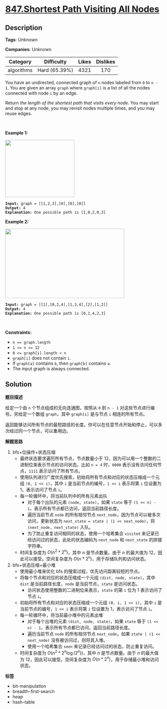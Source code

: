 # [847.Shortest Path Visiting All Nodes](https://leetcode.com/problems/shortest-path-visiting-all-nodes/description/)

## Description

**Tags**: Unknown

**Companies**: Unknown

|  Category  |  Difficulty   | Likes | Dislikes |
| :--------: | :-----------: | :---: | :------: |
| algorithms | Hard (65.39%) | 4321  |   170    |

<p>You have an undirected, connected graph of <code>n</code> nodes labeled from <code>0</code> to <code>n - 1</code>. You are given an array <code>graph</code> where <code>graph[i]</code> is a list of all the nodes connected with node <code>i</code> by an edge.</p>
<p>Return <em>the length of the shortest path that visits every node</em>. You may start and stop at any node, you may revisit nodes multiple times, and you may reuse edges.</p>
<p>&nbsp;</p>
<p><strong class="example">Example 1:</strong></p>
<img alt="" src="https://assets.leetcode.com/uploads/2021/05/12/shortest1-graph.jpg" style="width: 222px; height: 183px;" />
<pre><code><strong>Input:</strong> graph = [[1,2,3],[0],[0],[0]]
<strong>Output:</strong> 4
<strong>Explanation:</strong> One possible path is [1,0,2,0,3]</code></pre>
<p><strong class="example">Example 2:</strong></p>
<img alt="" src="https://assets.leetcode.com/uploads/2021/05/12/shortest2-graph.jpg" style="width: 382px; height: 222px;" />
<pre><code><strong>Input:</strong> graph = [[1],[0,2,4],[1,3,4],[2],[1,2]]
<strong>Output:</strong> 4
<strong>Explanation:</strong> One possible path is [0,1,4,2,3]</code></pre>
<p>&nbsp;</p>
<p><strong>Constraints:</strong></p>
<ul>
  <li><code>n == graph.length</code></li>
  <li><code>1 &lt;= n &lt;= 12</code></li>
  <li><code>0 &lt;= graph[i].length &lt;&nbsp;n</code></li>
  <li><code>graph[i]</code> does not contain <code>i</code>.</li>
  <li>If <code>graph[a]</code> contains <code>b</code>, then <code>graph[b]</code> contains <code>a</code>.</li>
  <li>The input graph is always connected.</li>
</ul>

## Solution

**题目描述**

给定一个由 `n` 个节点组成的无向连通图，按照从 `0` 到 `n - 1` 对这些节点进行编号。另给定一个数组 `graph`，其中 `graph[i]` 是与节点 `i` 相连的所有节点。

返回能够访问所有节点的最短路径的长度。你可以在任意节点开始和停止，可以多次经过同一个节点，可以重用边。

**解题思路**

1. bfs+位操作+状态压缩
   - 最终状态要求遍历所有节点，节点数量小于 12，因为可以用一个整数的二进制位来表示节点的访问状态。比如 `n = 4` 时，`0000` 表示没有访问任何节点，`1111` 表示访问了所有节点。
   - 使用队列进行广度优先搜索，初始将所有节点和对应的状态压缩成一个元组 `(0, 1 << i)`，其中 `i` 是当前节点的编号，`1 << i` 表示将第 `i` 位设置为 1，表示访问了节点 `i`。
   - 每一轮循环中，将当前队列中的所有元素出队
     - 对于每个出队的元素 `(node, state)`，如果 `state` 等于 `(1 << n) - 1`，表示所有节点都已访问，返回当前路径长度。
     - 遍历当前节点 `node` 的所有相邻节点 `next_node`，因为节点可以被多次访问，更新状态为 `next_state = state | (1 << next_node)`，将 `(next_node, next_state)` 入队。
     - 为了防止重复访问相同的状态，使用一个哈希集合 `visited` 来记录已经访问过的状态，此处的状态编码为 `next_node` 和 `next_state` 的拼接字符串。
   - 时间复杂度为 $O(n^2 * 2^n)$，其中 $n$ 是节点数量。由于 $n$ 的最大值为 12，因此可以接受。空间复杂度为 $O(n * 2^n)$，用于存储队列和访问状态。
2. bfs+状态压缩+最小堆
   - 使用最小堆来优化 bfs 的搜索过程，优先访问距离较短的节点。
   - 将每个节点和对应的状态压缩成一个元组 `(dist, node, state)`，其中 `dist` 是当前路径长度，`node` 是当前节点，`state` 是访问状态。
     - 访问状态使用整数的二进制位来表示，`state` 的第 `i` 位为 1 表示访问了节点 `i`。
   - 初始将所有节点和对应的状态压缩成一个元组 `(0, i, 1 << i)`，其中 `i` 是当前节点的编号，`1 << i` 表示将第 `i` 位设置为 1，表示访问了节点 `i`。
   - 每一轮循环中，将当前最小堆中的元素出堆
     - 对于每个出堆的元素 `(dist, node, state)`，如果 `state` 等于 `(1 << n) - 1`，表示所有节点都已访问，返回当前路径长度。
     - 遍历当前节点 `node` 的所有相邻节点 `next_node`，如果 `state | (1 << next_node)` 没有被访问过，则将其入堆。
     - 使用一个哈希集合 `seen` 来记录已经访问过的状态，防止重复访问。
   - 时间复杂度为 $O(n^2 * 2^n \log(2^n))$，其中 $n$ 是节点数量。由于 $n$ 的最大值为 12，因此可以接受。空间复杂度为 $O(n * 2^n)$，用于存储最小堆和访问状态。

**标签**

- bit-manipulation
- breadth-first-search
- heap
- hash-table
